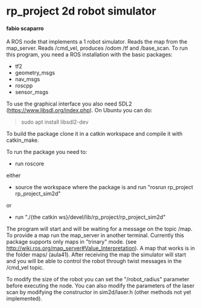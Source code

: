 # rp_project 2d robot simulator
#### fabio scaparro

A ROS node that implements a 1 robot simulator. Reads the map from the map_server. Reads /cmd_vel, produces /odom /tf and /base_scan. To run this program, you need a ROS installation with the basic packages:

- tf2
- geometry_msgs
- nav_msgs
- roscpp
- sensor_msgs

To use the graphical interface you also need SDL2 (https://www.libsdl.org/index.php). On Ubuntu you can do:
> sudo apt install libsdl2-dev

To build the package clone it in a catkin workspace and compile it with catkin_make.

To run the package you need to:
- run roscore

either
- source the workspace where the package is and run "rosrun rp_project rp_project_sim2d"

or 
- run "./{the catkin ws}/devel/lib/rp_project/rp_project_sim2d"

The program will start and will be waiting for a message on the topic /map. To provide a map run the map_server in another terminal. Currently this package supports only maps in "trinary" mode. (see http://wiki.ros.org/map_server#Value_Interpretation). A map that works is in the folder maps/ (aula41). After receiving the map the simulator will start and you will be able to control the robot through twist messages in the /cmd_vel topic. 

To modify the size of the robot you can set the "/robot_radius" parameter before executing the node. You can also modify the parameters of the laser scan by modifying the constructor in sim2d/laser.h (other methods not yet implemented).
